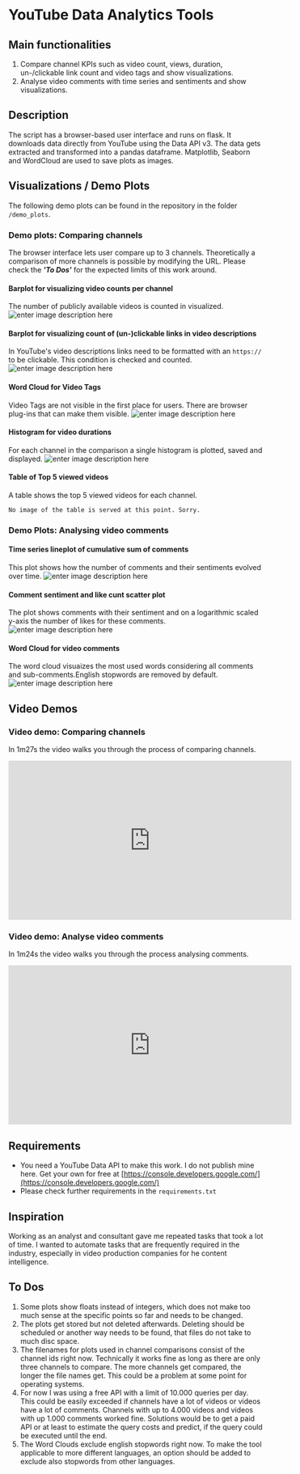 # YouTube Data Analytics Tools

## Main functionalities
1. Compare channel KPIs such as video count, views, duration, un-/clickable link count and video tags and show visualizations.
2. Analyse video comments with time series and sentiments  and show visualizations.

## Description
The script has a browser-based user interface and runs on flask. It downloads data directly from YouTube using the Data API v3. The data gets extracted and transformed into a pandas dataframe. Matplotlib, Seaborn and WordCloud are used to save plots as images.

## Visualizations / Demo Plots
The following demo plots can be found in the repository in the folder `/demo_plots`.
### Demo plots: Comparing channels
The browser interface lets user compare up to 3 channels. Theoretically a comparison of more channels is possible by modifying the URL. Please check the ***'To Dos'*** for the expected limits of this work around.
#### Barplot for visualizing video counts per channel
The number of publicly available videos is counted in visualized.
![enter image description here](https://github.com/DannyIbo/youtube-data-analytics-tools/raw/master/demo_plots/UCqC_GY2ZiENFz2pwL0cSfAw_UCf2WBemooP2gBBx3lrraNQw_UCCndqRyI-5Zl8Mutlq71ASw_barplot_channel_video_count.png)

#### Barplot for visualizing count of (un-)clickable links in video descriptions
In YouTube's video descriptions links need to be formatted with an `https://` to be clickable. This condition is checked and counted.
![enter image description here](https://github.com/DannyIbo/youtube-data-analytics-tools/raw/master/demo_plots/UCqC_GY2ZiENFz2pwL0cSfAw_UCf2WBemooP2gBBx3lrraNQw_UCCndqRyI-5Zl8Mutlq71ASw_barplot_links.png)

#### Word Cloud for Video Tags
Video Tags are not visible in the first place for users. There are browser plug-ins that can make them visible.
![enter image description here](https://github.com/DannyIbo/youtube-data-analytics-tools/raw/master/demo_plots/UCCndqRyI-5Zl8Mutlq71ASw_wordcloud.png)

#### Histogram for video durations
For each channel in the comparison a single histogram is plotted, saved and displayed.
![enter image description here](https://github.com/DannyIbo/youtube-data-analytics-tools/raw/master/demo_plots/UCqC_GY2ZiENFz2pwL0cSfAw_histogram_video_duration_count.png)

#### Table of Top 5 viewed videos
A table shows the top 5 viewed videos for each channel.

	No image of the table is served at this point. Sorry.

### Demo Plots: Analysing video comments
#### Time series lineplot of cumulative sum of comments
This plot shows how the number of comments and their sentiments evolved over time.
![enter image description here](https://github.com/DannyIbo/youtube-data-analytics-tools/raw/master/demo_plots/mDbSFyReulk_lineplot_cumsum_video_comments_pos_neg.png)

#### Comment sentiment and like cunt scatter plot
The plot shows comments with their sentiment and on a logarithmic scaled y-axis the number of likes for these comments.
![enter image description here](https://github.com/DannyIbo/youtube-data-analytics-tools/raw/master/demo_plots/mDbSFyReulk_scatterplot_sentiment_likecount.png)

#### Word Cloud for video comments
The word cloud visuaizes the most used words considering all comments and sub-comments.English stopwords are removed by default.
![enter image description here](https://github.com/DannyIbo/youtube-data-analytics-tools/raw/master/demo_plots/mDbSFyReulk_wordcloud.png)
## Video Demos
### Video demo: Comparing channels
In 1m27s the video walks you through the process of comparing channels.

<iframe width="560" height="315" src="https://www.youtube.com/embed/Qg7F0WIKFhM" frameborder="0" allow="accelerometer; autoplay; encrypted-media; gyroscope; picture-in-picture" allowfullscreen></iframe>

### Video demo: Analyse video comments
In 1m24s the video walks you through the process analysing comments.

<iframe width="560" height="315" src="https://www.youtube.com/embed/TOowWqhAbyw" frameborder="0" allow="accelerometer; autoplay; encrypted-media; gyroscope; picture-in-picture" allowfullscreen></iframe>

## Requirements
- You need a YouTube Data API to make this work. I do not publish mine here. Get your own for free at [https://console.developers.google.com/](https://console.developers.google.com/)
- Please check further requirements in the `requirements.txt`


## Inspiration
Working as an analyst and consultant gave me repeated tasks that took a lot of time. I wanted to automate tasks that are frequently required in the industry, especially in video production companies for he content intelligence.

## To Dos
1. Some plots show floats instead of integers, which does not make too much sense at the specific points so far and needs to be changed.
2. The plots get stored but not deleted afterwards. Deleting should be scheduled or another way needs to be found, that files do not take to much disc space.
3.  The filenames for plots used in channel comparisons consist of the channel ids right now. Technically it works fine as long as there are only three channels to compare. The more channels get compared, the longer the file names get. This could be a problem at some point for operating systems.
4. For now I was using a free API with a limit of 10.000 queries per day. This could be easily exceeded if channels have a lot of videos or videos have a lot of comments. Channels with up to 4.000 videos and videos with up 1.000 comments worked fine. Solutions would be to get a paid API or at least to estimate the query costs and predict, if the query could be executed until the end.
5. The Word Clouds exclude english stopwords right now. To make the tool applicable to more different languages, an option should be added to exclude also stopwords from other languages.

